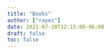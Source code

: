 ```yaml
---
title: "Books"
author: ["rayes"]
date: 2021-07-30T12:15:00-06:00
draft: false
toc: false
---
```


<p></p>